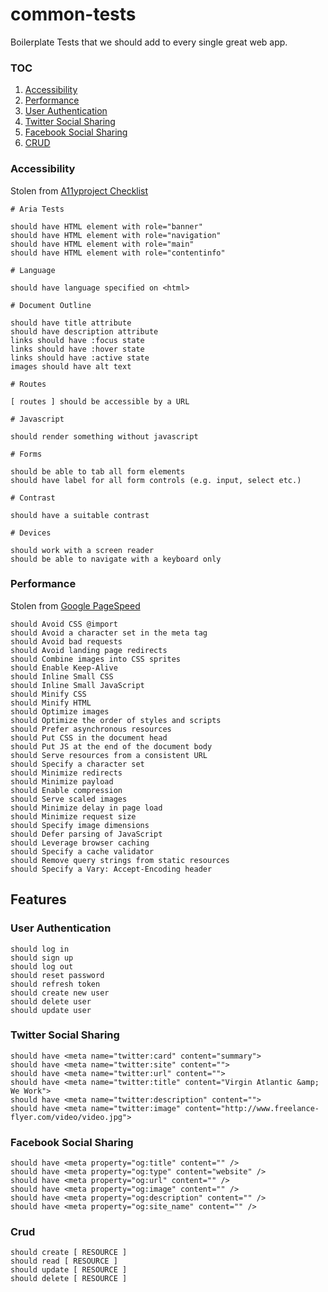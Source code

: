 # common-tests

Boilerplate Tests that we should add to every single great web app.

### TOC
1. [Accessibility](#acessibility)
2. [Performance](#performance)
3. [User Authentication](#user-authentication)
4. [Twitter Social Sharing](#twitter-social-sharing)
5. [Facebook Social Sharing](#facebook-social-sharing)
6. [CRUD](#crud)

### Accessibility

Stolen from [A11yproject Checklist](http://a11yproject.com/checklist.html)

```
# Aria Tests

should have HTML element with role="banner"
should have HTML element with role="navigation"
should have HTML element with role="main"
should have HTML element with role="contentinfo"

# Language

should have language specified on <html> 

# Document Outline

should have title attribute
should have description attribute
links should have :focus state 
links should have :hover state 
links should have :active state
images should have alt text

# Routes

[ routes ] should be accessible by a URL

# Javascript 

should render something without javascript

# Forms

should be able to tab all form elements
should have label for all form controls (e.g. input, select etc.)

# Contrast

should have a suitable contrast

# Devices

should work with a screen reader
should be able to navigate with a keyboard only
```

### Performance

Stolen from [Google PageSpeed](https://developers.google.com/speed/pagespeed/?hl=en)

```
should Avoid CSS @import
should Avoid a character set in the meta tag
should Avoid bad requests
should Avoid landing page redirects
should Combine images into CSS sprites
should Enable Keep-Alive
should Inline Small CSS
should Inline Small JavaScript
should Minify CSS
should Minify HTML
should Optimize images
should Optimize the order of styles and scripts
should Prefer asynchronous resources
should Put CSS in the document head
should Put JS at the end of the document body
should Serve resources from a consistent URL
should Specify a character set
should Minimize redirects
should Minimize payload 
should Enable compression
should Serve scaled images
should Minimize delay in page load 
should Minimize request size
should Specify image dimensions
should Defer parsing of JavaScript
should Leverage browser caching
should Specify a cache validator
should Remove query strings from static resources
should Specify a Vary: Accept-Encoding header
```

## Features

### User Authentication

```
should log in
should sign up
should log out
should reset password
should refresh token
should create new user
should delete user
should update user
```

### Twitter Social Sharing

```
should have <meta name="twitter:card" content="summary">
should have <meta name="twitter:site" content="">
should have <meta name="twitter:url" content="">
should have <meta name="twitter:title" content="Virgin Atlantic &amp; We Work">
should have <meta name="twitter:description" content="">
should have <meta name="twitter:image" content="http://www.freelance-flyer.com/video/video.jpg">
```

### Facebook Social Sharing

```
should have <meta property="og:title" content="" />
should have <meta property="og:type" content="website" />
should have <meta property="og:url" content="" />
should have <meta property="og:image" content="" />
should have <meta property="og:description" content="" /> 
should have <meta property="og:site_name" content="" />
```

### Crud

```
should create [ RESOURCE ]
should read [ RESOURCE ]
should update [ RESOURCE ]
should delete [ RESOURCE ]
```
